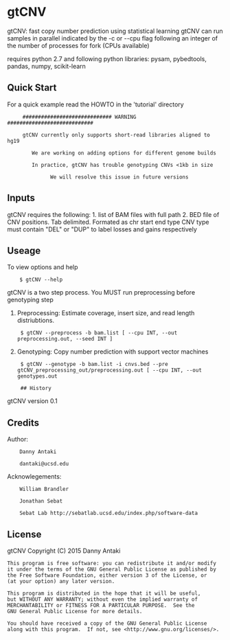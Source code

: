 # gtCNV
gtCNV: fast copy number prediction using statistical learning
gtCNV can run samples in parallel indicated by the -c or --cpu flag following an integer of the number of processes for fork (CPUs available)

requires python 2.7 and following python libraries: pysam, pybedtools, pandas, numpy, scikit-learn

## Quick Start
For a quick example read the HOWTO in the 'tutorial' directory

         ############################# WARNING ############################

         gtCNV currently only supports short-read libraries aligned to hg19

            We are working on adding options for different genome builds

            In practice, gtCNV has trouble genotyping CNVs <1kb in size

                  We will resolve this issue in future versions

## Inputs

gtCNV requires the following:
        1. list of BAM files with full path
        2. BED file of CNV positions. Tab delimited. Formated as chr    start    end    type
                CNV type must contain "DEL" or "DUP" to label losses and gains respectively

## Useage

To view options and help

        $ gtCNV --help

gtCNV is a two step process. You MUST run preprocessing before genotyping step

1. Preprocessing:
        Estimate coverage, insert size, and read length distriubtions.

        $ gtCNV --preprocess -b bam.list [ --cpu INT, --out preprocessing.out, --seed INT ]

2. Genotyping:
        Copy number prediction with support vector machines

        $ gtCNV --genotype -b bam.list -i cnvs.bed --pre gtCNV_preprocessing_out/preprocessing.out [ --cpu INT, --out genotypes.out 
        
        ## History

gtCNV version 0.1

## Credits

Author: 

        Danny Antaki
        
        dantaki@ucsd.edu

Acknowlegements:
        
        William Brandler
        
        Jonathan Sebat
        
        Sebat Lab http://sebatlab.ucsd.edu/index.php/software-data

## License

gtCNV
    Copyright (C) 2015  Danny Antaki

    This program is free software: you can redistribute it and/or modify
    it under the terms of the GNU General Public License as published by
    the Free Software Foundation, either version 3 of the License, or
    (at your option) any later version.

    This program is distributed in the hope that it will be useful,
    but WITHOUT ANY WARRANTY; without even the implied warranty of
    MERCHANTABILITY or FITNESS FOR A PARTICULAR PURPOSE.  See the
    GNU General Public License for more details.

    You should have received a copy of the GNU General Public License
    along with this program.  If not, see <http://www.gnu.org/licenses/>.
